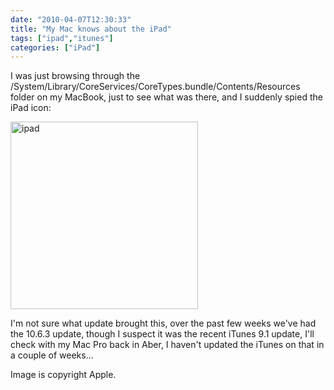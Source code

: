 ```yaml
---
date: "2010-04-07T12:30:33"
title: "My Mac knows about the iPad"
tags: ["ipad","itunes"]
categories: ["iPad"]
---
```


I was just browsing through the /System/Library/CoreServices/CoreTypes.bundle/Contents/Resources folder on my MacBook, just to see what was there, and I suddenly spied the iPad icon:

[<img src="/wp-content/uploads/2010/07/ipad.png" width="300" height="300" class="aligncenter size-medium wp-image-932" title="ipad" />][1]

I'm not sure what update brought this, over the past few weeks we've had the 10.6.3 update, though I suspect it was the recent iTunes 9.1 update, I'll check with my Mac Pro back in Aber, I haven't updated the iTunes on that in a couple of weeks...

Image is copyright Apple.

  [1]: /wp-content/uploads/2010/07/ipad.png

